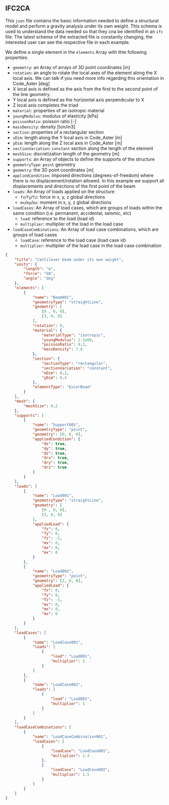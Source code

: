 ## IFC2CA

This `json` file contains the basic information needed to define a structural model and perform a gravity analysis under its own weight. This schema is used to understand the data needed so that they cna be identified in an `ifc` file. The latest schema of the extracted file is constantly changing, the interested user can see the respective file in each example.

We define a single element in the `elements` Array with thte following properties:
- `geometry`: an Array of arrays of 3D point coordinates [m]
- `rotation`: an angle to rotate the local axes of the element along the X local axis. We can talk if you need more info regarding this orientation in Code_Aster [deg]
 - X local axis is defined as the axis from the first to the second point of the line geometry.
 - Y local axis is defined as the horizontal axis perpendicular to X
 - Z local axis completes the triad
- `material`: properties of an isotropic material
 - `youngModulus`: modulus of elasticity [kPa]
 - `poissonRatio`: poisson ratio [-]
 - `massDensity`: density [ton/m3]
- `section`: properties of a rectangular section
 - `xDim`: length along the Y local axis in Code_Aster [m]
 - `yDim`: length along the Z local axis in Code_Aster [m]
 - `sectionVariation`: `constant` section along the length of the element
- `meshSize`: discretization length of the geometry [m]
- `supports`: an Array of objects to define the supports of the structure
 - `geometryType`: `point` geometry
 - `geometry`: the 3D point coordinates [m]
 - `appliedCondition`: imposed directions (degrees-of-freedom) where there is no displacement/rotation allowed. In this example we support all displacements and directions of the first point of the beam
- `loads`: An Array of loads applied on the structure
  - `fx`/`fy`/`fz`: force in x, y, z global directions
  - `mx`/`my`/`mz`: moment in x, y, z global directions
- `loadCases`: An Array of load cases, which are groups of loads within the same condition (i.e. permanent, accidental, seismic, etc)
  - `load`: reference to the load (load id)
  - `multiplier`: multiplier of the load in the load case
- `loadCaseCombinations`: An Array of load case combinations, which are groups of load cases
  - `loadCase`: reference to the load case (load case id)
  - `multiplier`: multiplier of the load case in the load case combination

```json
{
    "title": "Cantilever beam under its own weight",
    "units": {
        "length": "m",
        "force": "kN",
        "angle": "deg"
    },
    "elements": [
        {
            "name": "Beam001",
            "geometryType": "straightLine",
            "geometry": [
                [0 , 0, 0],
                [3, 0, 0]
            ],
            "rotation": 0,
            "material": {
                "materialType": "isotropic",
                "youngModulus": 2.1e08,
                "poissonRatio": 0.2,
                "massDensity": 7.8
            },
            "section": {
                "sectionType": "rectangular",
                "sectionVariation": "constant",
                "xDim": 0.2,
                "yDim": 0.4
            },
            "elementType": "EulerBeam"
        }
    ],
    "mesh": {
        "meshSize": 0.2
    },
    "supports": [
        {
            "name": "Support001",
            "geometryType": "point",
            "geometry": [0, 0, 0],
            "appliedCondition": {
                "dx": true,
                "dy": true,
                "dz": true,
                "drx": true,
                "dry": true,
                "drz": true
            }
        }
    ],
    "loads": [
        {
            "name": "Load001",
            "geometryType": "straightLine",
            "geometry": [
                [0 , 0, 0],
                [3, 0, 0]
            ],
            "appliedLoad": {
                "fx": 0,
                "fy": 0,
                "fz": -2,
                "mx": 0,
                "mx": 0,
                "mx": 0
            }
        },
        {
            "name": "Load002",
            "geometryType": "point",
            "geometry": [2, 0, 0],
            "appliedLoad": {
                "fx": 0,
                "fy": 0,
                "fz": -5,
                "mx": 0,
                "mx": 0,
                "mx": 0
            }
        }
    ],
    "loadCases": [
        {
            "name": "LoadCase001",
            "loads": [
                {
                    "load": "Load001",
                    "multiplier": 1
                }
            ]
        },
        {
            "name": "LoadCase002",
            "loads": [
                {
                    "load": "Load002",
                    "multiplier": 1
                }
            ]
        }
    ],
    "loadCaseCombinations": [
        {
            "name": "LoadCaseCombination001",
            "loadCases": [
                {
                    "loadCase": "LoadCase001",
                    "multiplier": 1.3
                },
                {
                    "loadCase": "LoadCase002",
                    "multiplier": 1.5
                }
            ]
        }
    ]
}
```
